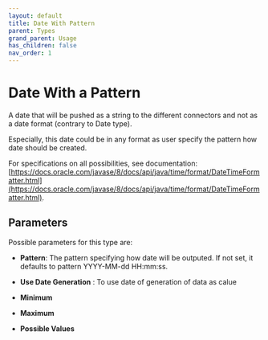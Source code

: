 ```yaml
---
layout: default
title: Date With Pattern
parent: Types
grand_parent: Usage
has_children: false
nav_order: 1
---
```


# Date With a Pattern

A date that will be pushed as a string to the different connectors and not as a date format (contrary to Date type).

Especially, this date could be in any format as user specify the pattern how date should be created.

For specifications on all possibilities, see documentation: [https://docs.oracle.com/javase/8/docs/api/java/time/format/DateTimeFormatter.html](https://docs.oracle.com/javase/8/docs/api/java/time/format/DateTimeFormatter.html).



## Parameters

Possible parameters for this type are:

- **Pattern**: The pattern specifying how date will be outputed. If not set, it defaults to pattern YYYY-MM-dd HH:mm:ss.

- **Use Date Generation** : To use date of generation of data as calue
- **Minimum**
- **Maximum**
- **Possible Values**

